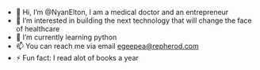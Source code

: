- 👋 Hi, I’m @NyanElton, I am a medical doctor and an entrepreneur 
- 👀 I’m interested in building the next technology that will change the face of healthcare 
- 🌱 I’m currently learning python
- 📫 You can reach me via email egeepea@repherod.com 
- ⚡ Fun fact: I read alot of books a year

<!---
NyanElton/NyanElton is a ✨ special ✨ repository because its `README.md` (this file) appears on your GitHub profile.
You can click the Preview link to take a look at your changes.
--->
